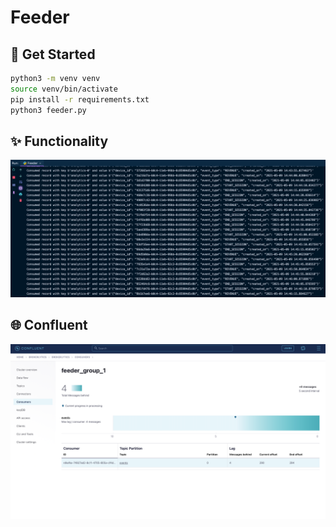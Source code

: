 # Feeder

## 🚀 Get Started
```sh
python3 -m venv venv
source venv/bin/activate
pip install -r requirements.txt
python3 feeder.py
```

## ✨ Functionality

![](.github/feeder.png)

## 🌐 Confluent

![](.github/consumer.png)